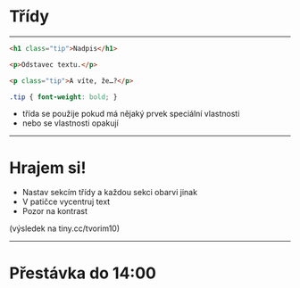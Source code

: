 <!-- .slide: data-state="c-slide-inter" -->

# Třídy

---

```html
<h1 class="tip">Nadpis</h1>

<p>Odstavec textu.</p>

<p class="tip">A víte, že…?</p>
```
<!-- .element: class="c-text-md " -->


```css
.tip { font-weight: bold; }
```
<!-- .element: class="c-text-md " -->



>>>
* třída se použije pokud má nějaký prvek speciální vlastnosti
* nebo se vlastnosti opakují

---

<!-- .slide: data-state="c-slide-task" -->

# Hrajem si!

* Nastav sekcím třídy a každou sekci obarvi jinak
* V patičce vycentruj text
* Pozor na kontrast

(výsledek na tiny.cc/tvorim10) <!-- .element: class="c-text-xs c-text-right" -->


---

<!-- .slide: data-state="c-slide-break" -->

# Přestávka do 14:00
